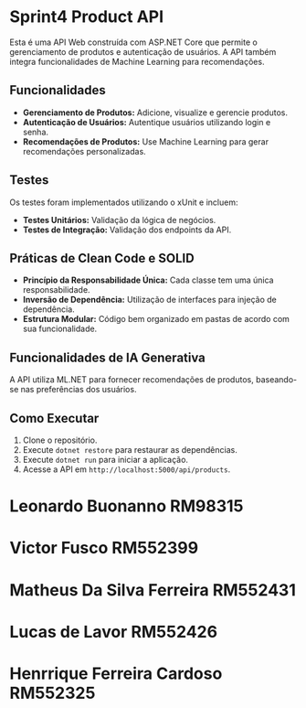# Sprint4 Product API

Esta é uma API Web construída com ASP.NET Core que permite o gerenciamento de produtos e autenticação de usuários. A API também integra funcionalidades de Machine Learning para recomendações.

## Funcionalidades

- **Gerenciamento de Produtos:** Adicione, visualize e gerencie produtos.
- **Autenticação de Usuários:** Autentique usuários utilizando login e senha.
- **Recomendações de Produtos:** Use Machine Learning para gerar recomendações personalizadas.

## Testes

Os testes foram implementados utilizando o xUnit e incluem:

- **Testes Unitários:** Validação da lógica de negócios.
- **Testes de Integração:** Validação dos endpoints da API.

## Práticas de Clean Code e SOLID

- **Princípio da Responsabilidade Única:** Cada classe tem uma única responsabilidade.
- **Inversão de Dependência:** Utilização de interfaces para injeção de dependência.
- **Estrutura Modular:** Código bem organizado em pastas de acordo com sua funcionalidade.

## Funcionalidades de IA Generativa

A API utiliza ML.NET para fornecer recomendações de produtos, baseando-se nas preferências dos usuários.

## Como Executar

1. Clone o repositório.
2. Execute `dotnet restore` para restaurar as dependências.
3. Execute `dotnet run` para iniciar a aplicação.
4. Acesse a API em `http://localhost:5000/api/products`.

# Leonardo Buonanno RM98315
# Victor Fusco RM552399
# Matheus Da Silva Ferreira RM552431
# Lucas de Lavor RM552426
# Henrrique Ferreira Cardoso RM552325
